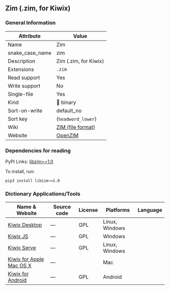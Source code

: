 ## Zim (.zim, for Kiwix)

### General Information

| Attribute       | Value                                                                  |
| --------------- | ---------------------------------------------------------------------- |
| Name            | Zim                                                                    |
| snake_case_name | zim                                                                    |
| Description     | Zim (.zim, for Kiwix)                                                  |
| Extensions      | `.zim`                                                                 |
| Read support    | Yes                                                                    |
| Write support   | No                                                                     |
| Single-file     | Yes                                                                    |
| Kind            | 🔢 binary                                                               |
| Sort-on-write   | default_no                                                             |
| Sort key        | (`headword_lower`)                                                     |
| Wiki            | [ZIM (file format)](<https://en.wikipedia.org/wiki/ZIM_(file_format)>) |
| Website         | [OpenZIM](https://wiki.openzim.org/wiki/OpenZIM)                       |

### Dependencies for reading

PyPI Links: [libzim>=1.0](https://pypi.org/project/libzim%3E=1.0)

To install, run:

```sh
pip3 install libzim>=1.0
```


### Dictionary Applications/Tools

| Name & Website                                              | Source code | License | Platforms      | Language |
| ----------------------------------------------------------- | ----------- | ------- | -------------- | -------- |
| [Kiwix Desktop](https://github.com/kiwix/kiwix-desktop)     | ―           | GPL     | Linux, Windows |          |
| [Kiwix JS](https://github.com/kiwix/kiwix-js)               | ―           | GPL     | Windows        |          |
| [Kiwix Serve](https://github.com/kiwix/kiwix-tools)         | ―           | GPL     | Linux, Windows |          |
| [Kiwix for Apple Mac OS X](macos.kiwix.org)                 | ―           |         | Mac            |          |
| [Kiwix for Android](https://github.com/kiwix/kiwix-android) | ―           | GPL     | Android        |          |
